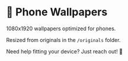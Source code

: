 # 📱 Phone Wallpapers

1080x1920 wallpapers optimized for phones.

Resized from originals in the `/originals` folder.

Need help fitting your device? Just reach out! 🙌

